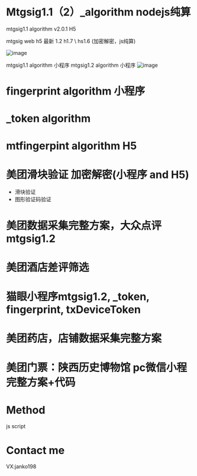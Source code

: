 # Mtgsig1.1（2）_algorithm nodejs纯算
mtgsig1.1 algorithm v2.0.1  H5

mtgsig web h5 最新 1.2 h1.7 \ hs1.6  (加密解密，js纯算)

![image](https://github.com/liuyuanjun520/Mtgsig1.1_algorithm/assets/54762364/cb2cba14-475e-48e8-a4c7-20eaefe079df)

mtgsig1.1 algorithm 小程序
mtgsig1.2 algorithm  小程序
![image](https://github.com/liuyuanjun520/Mtgsig1.1_algorithm/assets/54762364/0ae2d583-9656-470e-9a63-bf32e8b1cb97)

# fingerprint algorithm 小程序

# _token algorithm
 
# mtfingerpint algorithm  H5

# 美团滑块验证 加密解密(小程序 and H5)
 - 滑块验证
 - 图形验证码验证
# 美团数据采集完整方案，大众点评mtgsig1.2

# 美团酒店差评筛选

# 猫眼小程序mtgsig1.2, _token, fingerprint, txDeviceToken

# 美团药店，店铺数据采集完整方案

# 美团门票：陕西历史博物馆 pc微信小程完整方案+代码


# Method
  js script
# Contact me
VX:janko198 

